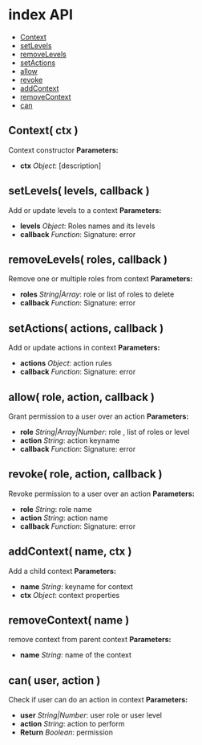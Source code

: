 index API
============


- [Context](#Context)
- [setLevels](#setLevels)
- [removeLevels](#removeLevels)
- [setActions](#setActions)
- [allow](#allow)
- [revoke](#revoke)
- [addContext](#addContext)
- [removeContext](#removeContext)
- [can](#can)

<a name="Context"></a>
Context( ctx )
------------------------------------------------------------

Context constructor
**Parameters:**
- **ctx** *Object*: [description]



<a name="setLevels"></a>
setLevels( levels, callback )
------------------------------------------------------------

Add or update levels to a context
**Parameters:**
- **levels** *Object*: Roles names and its levels
- **callback** *Function*: Signature: error



<a name="removeLevels"></a>
removeLevels( roles, callback )
------------------------------------------------------------

Remove one or multiple roles from context
**Parameters:**
- **roles** *String|Array*: role or list of roles to delete
- **callback** *Function*: Signature: error



<a name="setActions"></a>
setActions( actions, callback )
------------------------------------------------------------

Add or update actions in context
**Parameters:**
- **actions** *Object*: action rules
- **callback** *Function*: Signature: error



<a name="allow"></a>
allow( role, action, callback )
------------------------------------------------------------

Grant permission to a user over an action
**Parameters:**
- **role** *String|Array|Number*: role , list of roles or level
- **action** *String*: action keyname
- **callback** *Function*: Signature: error



<a name="revoke"></a>
revoke( role, action, callback )
------------------------------------------------------------

Revoke permission to a user over an action
**Parameters:**
- **role** *String*: role name
- **action** *String*: action name
- **callback** *Function*: Signature: error



<a name="addContext"></a>
addContext( name, ctx )
------------------------------------------------------------

Add a child context
**Parameters:**
- **name** *String*: keyname for context
- **ctx** *Object*: context properties



<a name="removeContext"></a>
removeContext( name )
------------------------------------------------------------

remove context from parent context
**Parameters:**
- **name** *String*: name of the context



<a name="can"></a>
can( user, action )
------------------------------------------------------------

Check if user can do an action in context
**Parameters:**
- **user** *String|Number*: user role or user level
- **action** *String*: action to perform
- **Return** *Boolean*: permission




